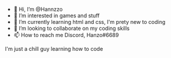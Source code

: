 - 👋 Hi, I’m @Hannzzo
- 👀 I’m interested in games and stuff
- 🌱 I’m currently learning html and css, I'm prety new to coding
- 💞️ I’m looking to collaborate on my coding skills
- 📫 How to reach me Discord, Hanzo#6689

I'm just a chill guy learning how to code
